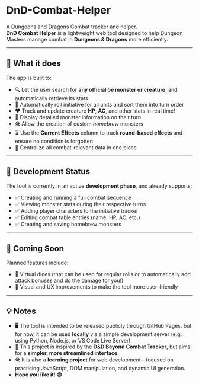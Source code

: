 # DnD-Combat-Helper  
A Dungeons and Dragons Combat tracker and helper.  
**DnD Combat Helper** is a lightweight web tool designed to help Dungeon Masters manage combat in **Dungeons & Dragons** more efficiently.

---

## 🔧 What it does

The app is built to:

- 🔍 Let the user search for **any official 5e monster or creature**, and automatically retrieve its stats  
- 🎲 Automatically roll initiative for all units and sort them into turn order  
- ❤️ Track and update creature **HP**, **AC**, and other stats in real time!
- 📖 Display detailed monster information on their turn  
- 🛠️ Allow the creation of custom *homebrew* monsters  
- ⏳ Use the **Current Effects** column to track **round-based effects** and ensure no condition is forgotten  
- 🎯 Centralize all combat-relevant data in one place

---

## 🚧 Development Status

The tool is currently in an active **development phase**, and already supports:
- ✅ Creating and running a full combat sequence  
- ✅ Viewing monster stats during their respective turns  
- ✅ Adding player characters to the initiative tracker  
- ✅ Editing combat table entries (name, HP, AC, etc.)
- ✅ Creating and saving homebrew monsters

---

## 🧩 Coming Soon
Planned features include:  
- 🎲 Virtual dices (that can be used for regular rolls or to automatically add attack bonuses and do the damage for you!)
- 🎨 Visual and UX improvements to make the tool more user-friendly

---

## 💡 Notes

- 🖥️ The tool is intended to be released publicly through GitHub Pages. but for now, it can be used **locally** via a simple development server (e.g. using Python, Node.js, or VS Code Live Server).  
- 🧭 This project is inspired by the **D&D Beyond Combat Tracker**, but aims for a **simpler, more streamlined interface**.  
- 🛠️ It is also a **learning project** for web development—focused on practicing JavaScript, DOM manipulation, and dynamic UI generation.  
- **Hope you like it! 😊**

